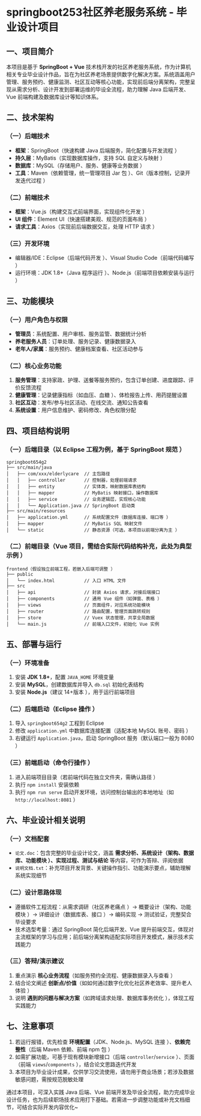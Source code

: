 # springboot253社区养老服务系统 - 毕业设计项目

## 一、项目简介
本项目是基于 **SpringBoot + Vue** 技术栈开发的社区养老服务系统，作为计算机相关专业毕业设计作品，旨在为社区养老场景提供数字化解决方案。系统涵盖用户管理、服务预约、健康监测、社区互动等核心功能，实现前后端分离架构，完整呈现从需求分析、设计开发到部署运维的毕设全流程，助力理解 Java 后端开发、Vue 前端构建及数据库设计等知识体系。

## 二、技术架构
### （一）后端技术
- **框架**：SpringBoot（快速构建 Java 后端服务，简化配置与开发流程 ）
- **持久层**：MyBatis（实现数据库操作，支持 SQL 自定义与映射 ） 
- **数据库**：MySQL（存储用户、服务、健康等业务数据 ） 
- **工具**：Maven（依赖管理，统一管理项目 Jar 包 ）、Git（版本控制，记录开发迭代过程 ）

### （二）前端技术
- **框架**：Vue.js（构建交互式前端界面，实现组件化开发 ） 
- **UI 组件**：Element UI（快速搭建美观、规范的页面布局 ） 
- **请求工具**：Axios（实现前后端数据交互，处理 HTTP 请求 ） 

### （三）开发环境
- 编辑器/IDE：Eclipse（后端代码开发 ）、Visual Studio Code（前端代码编写 ） 
- 运行环境：JDK 1.8+（Java 程序运行 ）、Node.js（前端项目依赖安装与运行 ） 

## 三、功能模块
### （一）用户角色与权限
- **管理员**：系统配置、用户审核、服务监管、数据统计分析 
- **养老服务人员**：订单处理、服务记录、健康数据录入 
- **老年人/家属**：服务预约、健康档案查看、社区活动参与 

### （二）核心业务功能
1. **服务管理**：支持家政、护理、送餐等服务预约，包含订单创建、进度跟踪、评价反馈流程 
2. **健康管理**：记录健康指标（如血压、血糖 ）、体检报告上传、用药提醒设置 
3. **社区互动**：发布/参与社区活动、在线交流、通知公告查看 
4. **系统设置**：用户信息维护、密码修改、角色权限分配 

## 四、项目结构说明
### （一）后端目录（以 Eclipse 工程为例，基于 SpringBoot 规范 ）
```
springboot654g2
├── src/main/java
│   ├── com/xxx/elderlycare  // 主包路径
│   │   ├── controller       // 控制器，处理前端请求
│   │   ├── entity           // 实体类，映射数据库表结构
│   │   ├── mapper           // MyBatis 映射接口，操作数据库
│   │   ├── service          // 业务逻辑层，实现核心功能
│   │   └── Application.java // SpringBoot 启动类
├── src/main/resources
│   ├── application.yml      // 系统配置文件（数据库连接、端口等 ）
│   ├── mapper               // MyBatis SQL 映射文件
│   └── static               // 静态资源（可选，本项目以前端分离为主 ）
```

### （二）前端目录（Vue 项目，需结合实际代码结构补充，此处为典型示例 ）
```
frontend（假设独立前端工程，若嵌入后端可调整 ）
├── public
│   └── index.html           // 入口 HTML 文件
├── src
│   ├── api                  // 封装 Axios 请求，对接后端接口
│   ├── components           // 通用 Vue 组件（如弹窗、表格 ）
│   ├── views                // 页面组件，对应系统功能模块
│   ├── router               // 路由配置，管理页面跳转规则
│   ├── store                // Vuex 状态管理，共享全局数据
│   └── main.js              // 前端入口文件，初始化 Vue 实例
```

## 五、部署与运行
### （一）环境准备
1. 安装 **JDK 1.8+**，配置 `JAVA_HOME` 环境变量 
2. 安装 **MySQL**，创建数据库并导入 `db.sql` 初始化表结构 
3. 安装 **Node.js**（建议 14+版本 ），用于运行前端项目 

### （二）后端启动（Eclipse 操作 ）
1. 导入 `springboot654g2` 工程到 Eclipse 
2. 修改 `application.yml` 中数据库连接配置（适配本地 MySQL 账号、密码 ） 
3. 右键运行 `Application.java`，启动 SpringBoot 服务（默认端口一般为 8080 ） 

### （三）前端启动（命令行操作 ）
1. 进入前端项目目录（若前端代码在独立文件夹，需确认路径 ） 
2. 执行 `npm install` 安装依赖 
3. 执行 `npm run serve` 启动开发环境，访问控制台输出的本地地址（如 `http://localhost:8081` ） 

## 六、毕业设计相关说明
### （一）文档配套
- `论文.doc`：包含完整的毕业设计论文，涵盖 **需求分析、系统设计（架构、数据库、功能模块 ）、实现过程、测试与结论** 等内容，可作为答辩、评阅依据 
- `说明文档.txt`：补充项目开发背景、关键操作指引、功能演示要点，辅助理解系统实现细节 

### （二）设计思路体现
- 遵循软件工程流程：从需求调研（社区养老痛点 ）→ 概要设计（架构、功能模块 ）→ 详细设计（数据库表、接口 ）→ 编码实现 → 测试验证，完整契合毕设要求 
- 技术选型考量：通过 SpringBoot 简化后端开发、Vue 提升前端交互，体现对主流框架的学习与应用；前后端分离架构适配实际项目开发模式，展示技术实践能力 

### （三）答辩/演示建议
1. 重点演示 **核心业务流程**（如服务预约全流程、健康数据录入与查看 ） 
2. 结合论文阐述 **创新点/价值**（如如何通过数字化优化社区养老效率、提升老人体验 ） 
3. 说明 **遇到的问题与解决方案**（如跨域请求处理、数据库事务优化 ），体现工程实践能力 

## 七、注意事项
1. 若运行报错，优先检查 **环境配置**（JDK、Node.js、MySQL 连接 ）、**依赖完整性**（后端 Maven 依赖、前端 npm 包 ） 
2. 如需扩展功能，可基于现有模块新增接口（后端 `controller`/`service` ）、页面（前端 `views`/`components` ），结合论文思路迭代开发 
3. 本项目为毕业设计成果，仅供学习交流使用，请勿用于商业场景；若涉及数据敏感问题，需按规范脱敏处理 

 
通过本项目，可深入实践 Java 后端、Vue 前端开发及毕设全流程，助力完成毕业设计任务，也为后续职场技术应用打下基础。若需进一步调整功能或补充文档细节，可结合实际开发内容优化~
